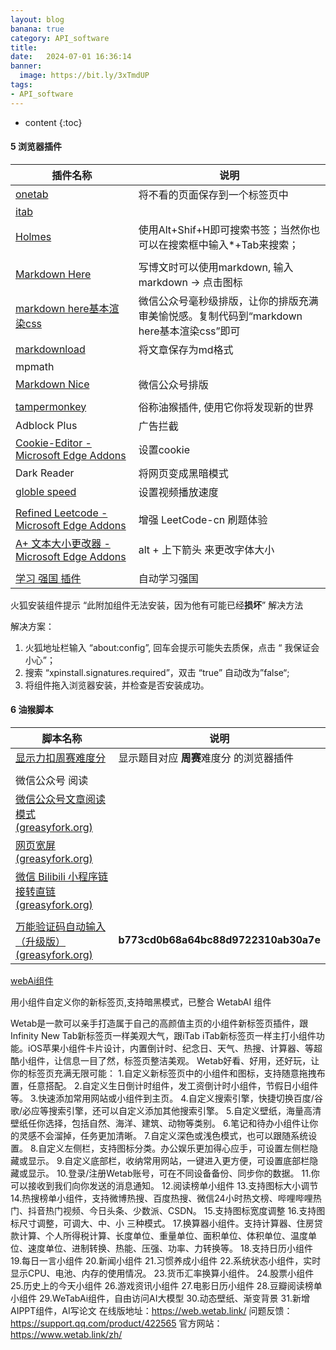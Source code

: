 ```yaml
---
layout: blog
banana: true
category: API_software
title:  
date:   2024-07-01 16:36:14
banner:
  image: https://bit.ly/3xTmdUP
tags:
- API_software
---
```


* content
{:toc}


#### 5 浏览器插件

| 插件名称                                                     | 说明                                                         |
| ------------------------------------------------------------ | ------------------------------------------------------------ |
| [onetab](https://chrome.google.com/webstore/detail/onetab/chphlpgkkbolifaimnlloiipkdnihall) | 将不看的页面保存到一个标签页中                               |
| [itab](https://chrome.google.com/webstore/detail/itab%E6%96%B0%E6%A0%87%E7%AD%BE%E9%A1%B5%E5%85%8D%E8%B4%B9chatgpt/mhloojimgilafopcmlcikiidgbbnelip/related) |                                                              |
| [Holmes](https://chrome.google.com/webstore/detail/holmes/gokficnebmomagijbakglkcmhdbchbhn) | 使用Alt+Shif+H即可搜索书签；当然你也可以在搜索框中输入*+Tab来搜索； |
|                                                              |                                                              |
| [Markdown Here](https://markdown-here.com/)                  | 写博文时可以使用markdown, 输入markdown -> 点击图标           |
| [markdown here基本渲染css](https://github.com/nivance/markdown-here-css) | 微信公众号毫秒级排版，让你的排版充满审美愉悦感。复制代码到“markdown here基本渲染css”即可 |
| [markdownload](https://chrome.google.com/webstore/detail/markdownload-markdown-web/pcmpcfapbekmbjjkdalcgopdkipoggdi/related) | 将文章保存为md格式                                           |
| mpmath                                                       |                                                              |
| [Markdown Nice](https://chrome.google.com/webstore/detail/markdown-nice/blndbjkicjhcbpldeamfbdoeekcbampi) | 微信公众号排版                                               |
|                                                              |                                                              |
| [tampermonkey](https://chrome.google.com/webstore/detail/tampermonkey/dhdgffkkebhmkfjojejmpbldmpobfkfo/related) | 俗称油猴插件, 使用它你将发现新的世界                         |
| Adblock Plus                                                 | 广告拦截                                                     |
| [Cookie-Editor - Microsoft Edge Addons](https://microsoftedge.microsoft.com/addons/detail/cookieeditor/neaplmfkghagebokkhpjpoebhdledlfi) | 设置cookie                                                   |
| Dark Reader                                                  | 将网页变成黑暗模式                                           |
| [globle speed](https://chrome.google.com/webstore/category/extensions) | 设置视频播放速度                                             |
|                                                              |                                                              |
| [Refined Leetcode - Microsoft Edge Addons](https://microsoftedge.microsoft.com/addons/detail/refined-leetcode/igmccckalbaoifpohffkgfdagpgdangl) | 增强 LeetCode-cn 刷题体验                                    |
| [A+ 文本大小更改器 - Microsoft Edge Addons](https://microsoftedge.microsoft.com/addons/detail/a-文本大小更改器/imepglbecbimebpacblphbefkkmglnia?hl=zh-CN) | alt + 上下箭头 来更改字体大小                                |
|                                                              |                                                              |
| [学习 强国 插件](https://chrome.google.com/webstore/detail/学习/pdkhfkjcfgiemfbnabpdffjhfmocokbg?hl=zh-CN) | 自动学习强国                                                 |



火狐安装组件提示 “此附加组件无法安装，因为他有可能已经**损坏**” 解决方法

 解决方案：

1. 火狐地址栏输入 “about:config”, 回车会提示可能失去质保，点击 “ 我保证会小心”；
2. 搜索 “xpinstall.signatures.required”，双击 “true” 自动改为”false“; 
3. 将组件拖入浏览器安装，并检查是否安装成功。



#### 6 油猴脚本

| 脚本名称                                                     | 说明                                     |
| ------------------------------------------------------------ | ---------------------------------------- |
| [显示力扣周赛难度分](https://greasyfork.org/zh-CN/scripts/450890-leetcoderating-显示力扣周赛难度分) | 显示题目对应 **周赛**难度分 的浏览器插件 |
|                                                              |                                          |
| 微信公众号 阅读                                              |                                          |
| [微信公众号文章阅读模式 (greasyfork.org)](https://greasyfork.org/zh-CN/scripts/438529-微信公众号文章阅读模式) |                                          |
| [网页宽屏 (greasyfork.org)](https://greasyfork.org/zh-CN/scripts/411260-网页宽屏) |                                          |
| [微信 Bilibili 小程序链接转直链 (greasyfork.org)](https://greasyfork.org/zh-CN/scripts/435812-微信bilibili小程序链接转直链) |                                          |
|                                                              |                                          |
| [万能验证码自动输入（升级版） (greasyfork.org)](https://greasyfork.org/zh-CN/scripts/418942) | **b773cd0b68a64bc88d9722310ab30a7e**     |









[webAi组件](https://chromewebstore.google.com/detail/wetab-ai%E6%96%B0%E6%A0%87%E7%AD%BE%E9%A1%B5/aikflfpejipbpjdlfabpgclhblkpaafo?hl=zh-CN)

用小组件自定义你的新标签页,支持暗黑模式，已整合 WetabAI 组件

Wetab是一款可以亲手打造属于自己的高颜值主页的小组件新标签页插件，跟Infinity New Tab新标签页一样美观大气，跟iTab iTab新标签页一样主打小组件功能。iOS苹果小组件卡片设计，内置倒计时、纪念日、天气、热搜、计算器、等超酷小组件，让信息一目了然，标签页整洁美观。 Wetab好看、好用，还好玩，让你的标签页充满无限可能： 1.自定义新标签页中的小组件和图标，支持随意拖拽布置，任意搭配。 2.自定义生日倒计时组件，发工资倒计时小组件，节假日小组件等。 3.快速添加常用网站或小组件到主页。 4.自定义搜索引擎，快捷切换百度/谷歌/必应等搜索引擎，还可以自定义添加其他搜索引擎。 5.自定义壁纸，海量高清壁纸任你选择，包括自然、海洋、建筑、动物等类别。 6.笔记和待办小组件让你的灵感不会溜掉，任务更加清晰。 7.自定义深色或浅色模式，也可以跟随系统设置。 8.自定义左侧栏，支持图标分类。办公娱乐更加得心应手，可设置左侧栏隐藏或显示。 9.自定义底部栏，收纳常用网站，一键进入更方便，可设置底部栏隐藏或显示。 10.登录/注册Wetab账号，可在不同设备备份、同步你的数据。 11.你可以接收到我们向你发送的消息通知。 12.阅读榜单小组件 13.支持图标大小调节 14.热搜榜单小组件，支持微博热搜、百度热搜、微信24小时热文榜、哔哩哔哩热门、抖音热门视频、今日头条、少数派、CSDN。 15.支持图标宽度调整 16.支持图标尺寸调整，可调大、中、小 三种模式。 17.换算器小组件。支持计算器、住房贷款计算、个人所得税计算、长度单位、重量单位、面积单位、体积单位、温度单位、速度单位、进制转换、热能、压强、功率、力转换等。 18.支持日历小组件 19.每日一言小组件 20.新闻小组件 21.习惯养成小组件 22.系统状态小组件，实时显示CPU、电池、内存的使用情况。 23.货币汇率换算小组件。 24.股票小组件 25.历史上的今天小组件 26.游戏资讯小组件 27.电影日历小组件 28.豆瓣阅读榜单小组件 29.WeTabAi组件，自由访问AI大模型 30.动态壁纸、渐变背景 31.新增AIPPT组件，AI写论文 在线版地址：https://web.wetab.link/ 问题反馈：https://support.qq.com/product/422565 官方网站：https://www.wetab.link/zh/
